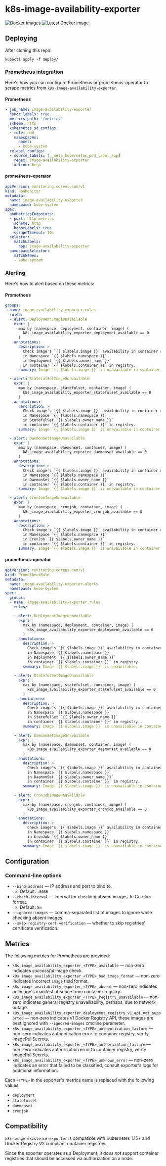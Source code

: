 # k8s-image-availability-exporter

[![Docker images](https://img.shields.io/docker/automated/flant/k8s-image-availability-exporter)](https://hub.docker.com/r/flant/k8s-image-availability-exporter)
[![Latest Docker image](https://img.shields.io/docker/v/flant/k8s-image-availability-exporter?sort=semver)](https://hub.docker.com/r/flant/k8s-image-availability-exporter)

## Deploying

After cloning this repo:

`kubectl apply -f deploy/`

### Prometheus integration
 
Here's how you can configure Prometheus or prometheus-operator to scrape metrics from `k8s-image-availability-exporter`.
 
#### Prometheus

```yaml
- job_name: image-availability-exporter
  honor_labels: true
  metrics_path: '/metrics'
  scheme: http
  kubernetes_sd_configs:
  - role: pod
    namespaces:
      names:
      - kube-system
  relabel_configs:
  - source_labels: [__meta_kubernetes_pod_label_app]
    regex: image-availability-exporter
    action: keep
```

#### prometheus-operator

```yaml
apiVersion: monitoring.coreos.com/v1
kind: PodMonitor
metadata:
  name: image-availability-exporter
  namespace: kube-system
spec:
  podMetricsEndpoints:
  - port: http-metrics
    scheme: http
    honorLabels: true
    scrapeTimeout: 10s
  selector:
    matchLabels:
      app: image-availability-exporter
  namespaceSelector:
    matchNames:
    - kube-system
```

### Alerting

Here's how to alert based on these metrics:

#### Prometheus

```yaml
groups:
- name: image-availability-exporter.rules
  rules:
  - alert: DeploymentImageUnavailable
    expr: |
      max by (namespace, deployment, container, image) (
        k8s_image_availability_exporter_deployment_available == 0
      )
    annotations:
      description: >
        Check image's `{{ $labels.image }}` availability in container registry
        in Namespace `{{ $labels.namespace }}`
        in Deployment `{{ $labels.owner_name }}`
        in container `{{ $labels.container }}` in registry.
      summary: Image `{{ $labels.image }}` is unavailable in container registry.

  - alert: StatefulSetImageUnavailable
    expr: |
      max by (namespace, statefulset, container, image) (
        k8s_image_availability_exporter_statefulset_available == 0
      )
    annotations:
      description: >
        Check image's `{{ $labels.image }}` availability in container registry
        in Namespace `{{ $labels.namespace }}`
        in StatefulSet `{{ $labels.owner_name }}`
        in container `{{ $labels.container }}` in registry.
      summary: Image `{{ $labels.image }}` is unavailable in container registry.

  - alert: DaemonSetImageUnavailable
    expr: |
      max by (namespace, daemonset, container, image) (
        k8s_image_availability_exporter_daemonset_available == 0
      )
    annotations:
      description: >
        Check image's `{{ $labels.image }}` availability in container registry
        in Namespace `{{ $labels.namespace }}`
        in DaemonSet `{{ $labels.owner_name }}`
        in container `{{ $labels.container }}` in registry.
      summary: Image `{{ $labels.image }}` is unavailable in container registry.

  - alert: CronJobImageUnavailable
    expr: |
      max by (namespace, cronjob, container, image) (
        k8s_image_availability_exporter_cronjob_available == 0
      )
    annotations:
      description: >
        Check image's `{{ $labels.image }}` availability in container registry
        in Namespace `{{ $labels.namespace }}`
        in CronJob `{{ $labels.owner_name }}`
        in container `{{ $labels.container }}` in registry.
      summary: Image `{{ $labels.image }}` is unavailable in container registry.
```

#### prometheus-operator

```yaml
apiVersion: monitoring.coreos.com/v1
kind: PrometheusRule
metadata:
  name: image-availability-exporter-alerts
  namespace: kube-system
spec:
  groups:
  - name: image-availability-exporter.rules
    rules:

    - alert: DeploymentImageUnavailable
      expr: |
        max by (namespace, deployment, container, image) (
          k8s_image_availability_exporter_deployment_available == 0
        )
      annotations:
        description: >
          Check image's `{{ $labels.image }}` availability in container registry
          in Namespace `{{ $labels.namespace }}`
          in Deployment `{{ $labels.owner_name }}`
          in container `{{ $labels.container }}` in registry.
        summary: Image `{{ $labels.image }}` is unavailable.
    
    - alert: StatefulSetImageUnavailable
      expr: |
        max by (namespace, statefulset, container, image) (
          k8s_image_availability_exporter_statefulset_available == 0
        )
      annotations:
        description: >
          Check image's `{{ $labels.image }}` availability in container registry
          in Namespace `{{ $labels.namespace }}`
          in StatefulSet `{{ $labels.owner_name }}`
          in container `{{ $labels.container }}` in registry.
        summary: Image `{{ $labels.image }}` is unavailable in container registry.
    
    - alert: DaemonSetImageUnavailable
      expr: |
        max by (namespace, daemonset, container, image) (
          k8s_image_availability_exporter_daemonset_available == 0
        )
      annotations:
        description: >
          Check image's `{{ $labels.image }}` availability in container registry
          in Namespace `{{ $labels.namespace }}`
          in DaemonSet `{{ $labels.owner_name }}`
          in container `{{ $labels.container }}` in registry.
        summary: Image `{{ $labels.image }}` is unavailable in container registry.
    
    - alert: CronJobImageUnavailable
      expr: |
        max by (namespace, cronjob, container, image) (
          k8s_image_availability_exporter_cronjob_available == 0
        )
      annotations:
        description: >
          Check image's `{{ $labels.image }}` availability in container registry
          in Namespace `{{ $labels.namespace }}`
          in CronJob `{{ $labels.owner_name }}`
          in container `{{ $labels.container }}` in registry.
        summary: Image `{{ $labels.image }}` is unavailable in container registry.
```

## Configuration

### Command-line options

* `--bind-address` — IP address and port to bind to.
  * Default: `:8080`
* `--check-interval` — interval for checking absent images. In Go `time` format.
  * Default: `5m`
* `--ignored-images` — comma-separated list of images to ignore while checking absent images.
* `--skip-registry-cert-verification` — whether to skip registries' certificate verification.

## Metrics

The following metrics for Prometheus are provided:

* `k8s_image_availability_exporter_<TYPE>_available` — non-zero indicates *successful* image check.
* `k8s_image_availability_exporter_<TYPE>_bad_image_format` — non-zero indicates incorrect `image` field format.
* `k8s_image_availability_exporter_<TYPE>_absent` — non-zero indicates an image's manifest absence from container registry.
* `k8s_image_availability_exporter_<TYPE>_registry_unavailable` — non-zero indicates general registry unavailiability, perhaps, due to network outage.
* `k8s_image_availability_exporter_deployment_registry_v1_api_not_supported` — non-zero indicates v1 Docker Registry API, these images are best ignored with `--ignored-images` cmdline parameter.
* `k8s_image_availability_exporter_<TYPE>_authentication_failure` — non-zero indicates authentication error to container registry, verify imagePullSecrets.
* `k8s_image_availability_exporter_<TYPE>_authorization_failure` — non-zero indicates authorization error to container registry, verify imagePullSecrets.
* `k8s_image_availability_exporter_<TYPE>_unknown_error` — non-zero indicates an error that failed to be classified, consult exporter's logs for additional information.

Each `<TYPE>` in the exporter's metrics name is replaced with the following values:

* `deployment`
* `statefulset`
* `daemonset` 
* `cronjob`

## Compatibility

`k8s-image-existence-exporter` is compatible with Kubernetes 1.15+ and Docker Registry V2 compliant container registries.

Since the exporter operates as a Deployment, it *does not* support container registries that should be accessed via authorization on a node.
